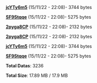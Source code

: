 [**jcYTy6m5**](/data/jcYTy6m5.txt) (15/11/22 - 22:08)- 3744 bytes

[**SF9Stqqe**](/data/SF9Stqqe.txt) (15/11/22 - 22:08)- 5275 bytes

[**2pyga8CP**](/data/2pyga8CP.txt) (15/11/22 - 22:08)- 2132 bytes

[**2pyga8CP**](/data/2pyga8CP.txt) (15/11/22 - 22:08)- 2132 bytes

[**jcYTy6m5**](/data/jcYTy6m5.txt) (15/11/22 - 22:08)- 3744 bytes

[**SF9Stqqe**](/data/SF9Stqqe.txt) (15/11/22 - 22:08)- 5275 bytes

**Total Datas**: 3236

**Total Size**: 17.89 MB / 17.9 MB
